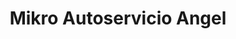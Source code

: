 ---
title: "Mikro Autoservicio Angel"
url: /cazorla/mikro-autoservicio-angel/
shop: Lebensmittel
---